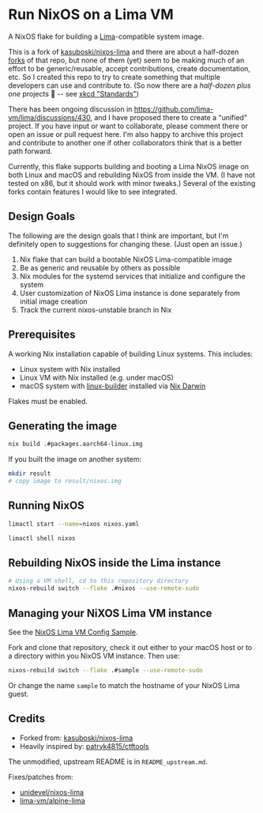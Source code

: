 # Run NixOS on a Lima VM

A NixOS flake for building a [Lima](https://lima-vm.io)-compatible system image.

This is a fork of [kasuboski/nixos-lima](https://github.com/kasuboski/nixos-lima) and there are about a half-dozen [forks](https://github.com/kasuboski/nixos-lima/forks) of that repo, but none of them (yet) seem to be making much of an effort to be generic/reusable, accept contributions, create documentation, etc. So I created this repo to try to create something that multiple developers can use and contribute to. (So now there are a _half-dozen plus one_ projects 🤣  -- see [xkcd "Standards"](https://xkcd.com/927/))

There has been ongoing discussion in https://github.com/lima-vm/lima/discussions/430, and I have proposed there to create a "unified" project. If you have input or want to collaborate, please comment there or open an issue or pull request here. I'm also happy to archive this project and contribute to another one if other collaborators think that is a better path forward.

Currently, this flake supports building and booting a Lima NixOS image on both Linux and macOS and rebuilding NixOS from inside the VM. (I have not tested on x86, but it should work with minor tweaks.) Several of the existing forks contain features I would like to see integrated.

## Design Goals

The following are the design goals that I think are important, but I'm definitely open to suggestions for changing these. (Just open an issue.)

1. Nix flake that can build a bootable NixOS Lima-compatible image
2. Be as generic and reusable by others as possible
3. Nix modules for the systemd services that initialize and configure the system
4. User customization of NixOS Lima instance is done separately from initial image creation
5. Track the current nixos-unstable branch in Nix

## Prerequisites

A working Nix installation capable of building Linux systems. This includes:

* Linux system with Nix installed
* Linux VM with Nix installed (e.g. under macOS)
* macOS system with [linux-builder](https://nixos.org/manual/nixpkgs/unstable/#sec-darwin-builder) installed via [Nix Darwin](https://github.com/LnL7/nix-darwin)

Flakes must be enabled.


## Generating the image

```bash
nix build .#packages.aarch64-linux.img
```

If you built the image on another system:

```bash
mkdir result
# copy image to result/nixos.img
```

## Running NixOS

```bash
limactl start --name=nixos nixos.yaml

limactl shell nixos
```

## Rebuilding NixOS inside the Lima instance

```bash
# Using a VM shell, cd to this repository directory
nixos-rebuild switch --flake .#nixos --use-remote-sudo
```
  
## Managing your NiXOS Lima VM instance

See the [NixOS Lima VM Config Sample](https://github.com/msgilligan/nixos-lima-config-sample).

Fork and clone that repository, check it out either to your macOS host or to a directory within you NixOS VM instance. Then use:

```bash
nixos-rebuild switch --flake .#sample --use-remote-sudo
```

Or change the name `sample` to match the hostname of your NixOS Lima guest.

## Credits

* Forked from: [kasuboski/nixos-lima](https://github.com/kasuboski/nixos-lima)
* Heavily inspired by: [patryk4815/ctftools](https://github.com/patryk4815/ctftools/tree/master/lima-vm)

The unmodified, upstream README is in `README_upstream.md`.

Fixes/patches from:

* [unidevel/nixos-lima](https://github.com/unidevel/nixos-lima)
* [lima-vm/alpine-lima](https://github.com/lima-vm/alpine-lima)
